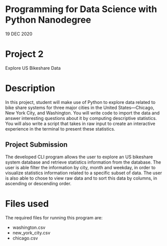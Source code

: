# Programming for Data Science with Python Nanodegree
19 DEC 2020

# Project 2
Explore US Bikeshare Data

# Description
In this project, student will make use of Python to explore data related to bike share systems for three major cities in the United States—Chicago, New York City, and Washington. You will write code to import the data and answer interesting questions about it by computing descriptive statistics. You will also write a script that takes in raw input to create an interactive experience in the terminal to present these statistics.

## Project Submission

The developed CLI program allows the user to explore an US bikeshare system database and retrieve statistics information from the database. The user is able filter the information by city, month and weekday, in order to visualize statistics information related to a specific subset of data. The user is also able to chose to view raw data and to sort this data by columns, in ascending or descending order.

# Files used 

The required files for running this program are:

* washington.csv
* new_york_city.csv
* chicago.csv


